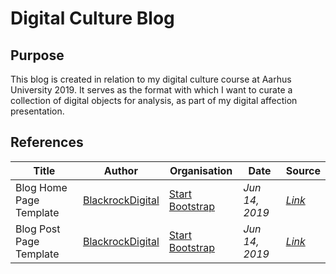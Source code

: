 # Digital Culture Blog
## Purpose
This blog is created in relation to my digital culture course at Aarhus University 2019.
It serves as the format with which I want to curate a collection of digital objects for analysis, as part of my digital affection presentation.

## References
Title 					| Author 													| Organisation 									 | Date | Source
----------------------- | --------------------------------------------------------- | ---------------------------------------------- | ---- | ----------------------------
Blog Home Page Template | [BlackrockDigital](https://github.com/BlackrockDigital/) 	| [Start Bootstrap](https://startbootstrap.com/) | _Jun 14, 2019_ | [_Link_](https://github.com/BlackrockDigital/startbootstrap-blog-home)
Blog Post Page Template | [BlackrockDigital](https://github.com/BlackrockDigital/) 	| [Start Bootstrap](https://startbootstrap.com/) | _Jun 14, 2019_ | [_Link_](https://github.com/BlackrockDigital/startbootstrap-blog-post)